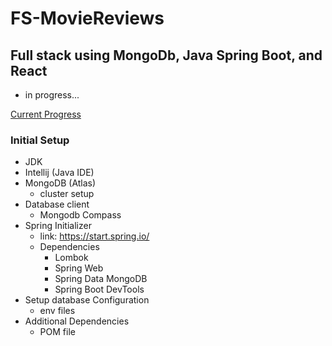 # FS-MovieReviews

## Full stack using MongoDb, Java Spring Boot, and React

- in progress...

[Current Progress](https://www.youtube.com/watch?v=5PdEmeopJVQ&t=461s)

### Initial Setup

- JDK
- Intellij (Java IDE)
- MongoDB (Atlas)
  - cluster setup
- Database client
  - Mongodb Compass
- Spring Initializer
  - link: https://start.spring.io/
  - Dependencies
    - Lombok
    - Spring Web
    - Spring Data MongoDB
    - Spring Boot DevTools
- Setup database Configuration
  - env files
- Additional Dependencies
  - POM file

